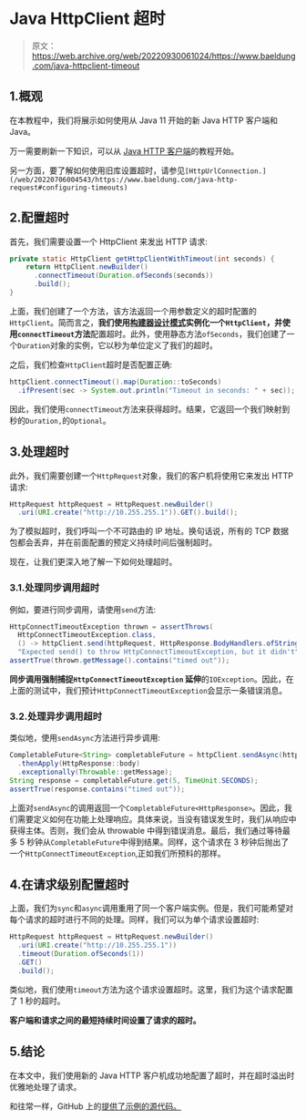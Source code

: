 # Java HttpClient 超时

> 原文：<https://web.archive.org/web/20220930061024/https://www.baeldung.com/java-httpclient-timeout>

## 1.概观

在本教程中，我们将展示如何使用从 Java 11 开始的新 Java HTTP 客户端和 Java。

万一需要刷新一下知识，可以从 [Java HTTP 客户端](/web/20220706004543/https://www.baeldung.com/java-9-http-client)的教程开始。

另一方面，要了解如何使用旧库设置超时，请参见`[HttpUrlConnection.](/web/20220706004543/https://www.baeldung.com/java-http-request#configuring-timeouts)`

## 2.配置超时

首先，我们需要设置一个 HttpClient 来发出 HTTP 请求:

```java
private static HttpClient getHttpClientWithTimeout(int seconds) {
    return HttpClient.newBuilder()
      .connectTimeout(Duration.ofSeconds(seconds))
      .build();
}
```

上面，我们创建了一个方法，该方法返回一个用参数定义的超时配置的`HttpClient`。简而言之，**我们使用[构建器设计模式](/web/20220706004543/https://www.baeldung.com/creational-design-patterns#builder)实例化一个`HttpClient`，并使用`connectTimeout`方法**配置超时。此外，使用静态方法`ofSeconds`，我们创建了一个`Duration`对象的实例，它以秒为单位定义了我们的超时。

之后，我们检查`HttpClient`超时是否配置正确:

```java
httpClient.connectTimeout().map(Duration::toSeconds)
  .ifPresent(sec -> System.out.println("Timeout in seconds: " + sec));
```

因此，我们使用`connectTimeout`方法来获得超时。结果，它返回一个我们映射到秒的`Duration,`的`Optional`。

## 3.处理超时

此外，我们需要创建一个`HttpRequest`对象，我们的客户机将使用它来发出 HTTP 请求:

```java
HttpRequest httpRequest = HttpRequest.newBuilder()
  .uri(URI.create("http://10.255.255.1")).GET().build();
```

为了模拟超时，我们呼叫一个不可路由的 IP 地址。换句话说，所有的 TCP 数据包都会丢弃，并在前面配置的预定义持续时间后强制超时。

现在，让我们更深入地了解一下如何处理超时。

### 3.1.处理同步调用超时

例如，要进行同步调用，请使用`send`方法:

```java
HttpConnectTimeoutException thrown = assertThrows(
  HttpConnectTimeoutException.class,
  () -> httpClient.send(httpRequest, HttpResponse.BodyHandlers.ofString()),
  "Expected send() to throw HttpConnectTimeoutException, but it didn't");
assertTrue(thrown.getMessage().contains("timed out"));
```

**同步调用强制捕捉`HttpConnectTimeoutException` 延伸**的`IOException`。因此，在上面的测试中，我们预计`HttpConnectTimeoutException`会显示一条错误消息。

### 3.2.处理异步调用超时

类似地，使用`sendAsync`方法进行异步调用:

```java
CompletableFuture<String> completableFuture = httpClient.sendAsync(httpRequest, HttpResponse.BodyHandlers.ofString())
  .thenApply(HttpResponse::body)
  .exceptionally(Throwable::getMessage);
String response = completableFuture.get(5, TimeUnit.SECONDS);
assertTrue(response.contains("timed out"));
```

上面对`sendAsync`的调用返回一个`CompletableFuture<HttpResponse>`。因此，我们需要定义如何在功能上处理响应。具体来说，当没有错误发生时，我们从响应中获得主体。否则，我们会从 throwable 中得到错误消息。最后，我们通过等待最多 5 秒钟从`CompletableFuture`中得到结果。同样，这个请求在 3 秒钟后抛出了一个`HttpConnectTimeoutException`,正如我们所预料的那样。

## 4.在请求级别配置超时

上面，我们为`sync`和`async`调用重用了同一个客户端实例。但是，我们可能希望对每个请求的超时进行不同的处理。同样，我们可以为单个请求设置超时:

```java
HttpRequest httpRequest = HttpRequest.newBuilder()
  .uri(URI.create("http://10.255.255.1"))
  .timeout(Duration.ofSeconds(1))
  .GET()
  .build();
```

类似地，我们使用`timeout`方法为这个请求设置超时。这里，我们为这个请求配置了 1 秒的超时。

**客户端和请求之间的最短持续时间设置了请求的超时。**

## 5.结论

在本文中，我们使用新的 Java HTTP 客户机成功地配置了超时，并在超时溢出时优雅地处理了请求。

和往常一样，GitHub 上的[提供了示例的源代码。](https://web.archive.org/web/20220706004543/https://github.com/eugenp/tutorials/tree/master/core-java-modules/core-java-networking-3)